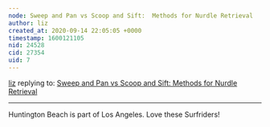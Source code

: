 ```yaml
---
node: Sweep and Pan vs Scoop and Sift:  Methods for Nurdle Retrieval
author: liz
created_at: 2020-09-14 22:05:05 +0000
timestamp: 1600121105
nid: 24528
cid: 27354
uid: 7
---
```




[liz](../profile/liz) replying to: [Sweep and Pan vs Scoop and Sift:  Methods for Nurdle Retrieval](../notes/eustatic/09-05-2020/sweep-and-pan-vs-scoop-and-sift-methods-for-nurdle-retrieval)

----
Huntington Beach is part of Los Angeles. Love these Surfriders!